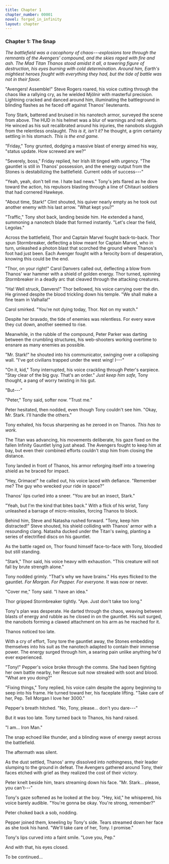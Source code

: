 ```yaml
---
title: Chapter 1
chapter_number: 00001
novel: forged_in_infinity
layout: chapter
---
```


### **Chapter 1: The Snap**

*The battlefield was a cacophony of chaos---explosions tore through the
remnants of the Avengers' compound, and the skies raged with fire and
ash. The Mad Titan Thanos stood amidst it all, a towering figure of
destruction, his eyes burning with cold determination. Around him,
Earth's mightiest heroes fought with everything they had, but the tide
of battle was not in their favor.*

"Avengers! Assemble!" Steve Rogers roared, his voice cutting through the
chaos like a rallying cry, as he wielded Mjölnir with masterful
precision. Lightning cracked and danced around him, illuminating the
battleground in blinding flashes as he faced off against Thanos'
lieutenants.

Tony Stark, battered and bruised in his nanotech armor, surveyed the
scene from above. The HUD in his helmet was a blur of warnings and red
alerts. He winced as his suit recalibrated around his injuries, the
nanobots sluggish from the relentless onslaught. *This is it, isn\'t
it?* he thought, a grim certainty settling in his stomach. *This is the
end game.*

"Friday," Tony grunted, dodging a massive blast of energy aimed his way,
"status update. How screwed are we?"

"Severely, boss," Friday replied, her Irish lilt tinged with urgency.
"The gauntlet is still in Thanos' possession, and the energy output from
the Stones is destabilizing the battlefield. Current odds of success---"

"Yeah, yeah, don't tell me. I hate bad news." Tony's jets flared as he
dove toward the action, his repulsors blasting through a line of
Chitauri soldiers that had cornered Hawkeye.

"About time, Stark!" Clint shouted, his quiver nearly empty as he took
out another enemy with his last arrow. "What kept you?"

"Traffic," Tony shot back, landing beside him. He extended a hand,
summoning a nanotech blade that formed instantly. "Let's clear the
field, Legolas."

Across the battlefield, Thor and Captain Marvel fought back-to-back.
Thor spun Stormbreaker, deflecting a blow meant for Captain Marvel, who
in turn, unleashed a photon blast that scorched the ground where
Thanos\'s foot had just been. Each Avenger fought with a ferocity born
of desperation, knowing this could be the end.

"Thor, on your right!" Carol Danvers called out, deflecting a blow from
Thanos' war hammer with a shield of golden energy. Thor turned, spinning
Stormbreaker in a deadly arc that cleaved through the attacking
creatures.

"Ha! Well struck, Danvers!" Thor bellowed, his voice carrying over the
din. He grinned despite the blood trickling down his temple. "We shall
make a fine team in Valhalla!"

Carol smirked. "You're not dying today, Thor. Not on my watch."

Despite her bravado, the tide of enemies was relentless. For every wave
they cut down, another seemed to rise.

Meanwhile, in the rubble of the compound, Peter Parker was darting
between the crumbling structures, his web-shooters working overtime to
ensnare as many enemies as possible.

"Mr. Stark!" he shouted into his communicator, swinging over a
collapsing wall. "I've got civilians trapped under the west wing! I---"

"On it, kid," Tony interrupted, his voice crackling through Peter's
earpiece. "Stay clear of the big guy. That's an order." *Just keep him
safe,* Tony thought, a pang of worry twisting in his gut.

"But---"

"Peter," Tony said, softer now. "Trust me."

Peter hesitated, then nodded, even though Tony couldn't see him. "Okay,
Mr. Stark. I'll handle the others."

Tony exhaled, his focus sharpening as he zeroed in on Thanos. *This has
to work.*

The Titan was advancing, his movements deliberate, his gaze fixed on the
fallen Infinity Gauntlet lying just ahead. The Avengers fought to keep
him at bay, but even their combined efforts couldn't stop him from
closing the distance.

Tony landed in front of Thanos, his armor reforging itself into a
towering shield as he braced for impact.

"Hey, Grimace!" he called out, his voice laced with defiance. "Remember
me? The guy who wrecked your ride in space?"

Thanos' lips curled into a sneer. "You are but an insect, Stark."

"Yeah, but I'm the kind that bites back." With a flick of his wrist,
Tony unleashed a barrage of micro-missiles, forcing Thanos to block.

Behind him, Steve and Natasha rushed forward. "Tony, keep him
distracted!" Steve shouted, his shield colliding with Thanos' armor with
a resounding clang. Natasha ducked under the Titan's swing, planting a
series of electrified discs on his gauntlet.

As the battle raged on, Thor found himself face-to-face with Tony,
bloodied but still standing.

"Stark," Thor said, his voice heavy with exhaustion. "This creature will
not fall by brute strength alone."

Tony nodded grimly. "That's why we have brains." His eyes flicked to the
gauntlet. *For Morgan. For Pepper. For everyone.* It was now or never.

"Cover me," Tony said. "I have an idea."

Thor gripped Stormbreaker tightly. "Aye. Just don't take too long."

Tony's plan was desperate. He darted through the chaos, weaving between
blasts of energy and rubble as he closed in on the gauntlet. His suit
surged, the nanobots forming a clawed attachment on his arm as he
reached for it.

Thanos noticed too late.

With a cry of effort, Tony tore the gauntlet away, the Stones embedding
themselves into his suit as the nanotech adapted to contain their
immense power. The energy surged through him, a searing pain unlike
anything he'd ever experienced.

"Tony!" Pepper's voice broke through the comms. She had been fighting
her own battle nearby, her Rescue suit now streaked with soot and blood.
"What are you doing?"

"Fixing things," Tony replied, his voice calm despite the agony
beginning to seep into his frame. He turned toward her, his faceplate
lifting. "Take care of her, Pep. Tell Morgan I love her 3000."

Pepper's breath hitched. "No, Tony, please... don\'t you dare---"

But it was too late. Tony turned back to Thanos, his hand raised.

"I am... Iron Man."

The snap echoed like thunder, and a blinding wave of energy swept across
the battlefield.

The aftermath was silent.

As the dust settled, Thanos' army dissolved into nothingness, their
leader slumping to the ground in defeat. The Avengers gathered around
Tony, their faces etched with grief as they realized the cost of their
victory.

Peter knelt beside him, tears streaming down his face. "Mr. Stark...
please, you can't---"

Tony's gaze softened as he looked at the boy. "Hey, kid," he whispered,
his voice barely audible. "You're gonna be okay. You're strong,
remember?"

Peter choked back a sob, nodding.

Pepper joined them, kneeling by Tony's side. Tears streamed down her
face as she took his hand. \"We\'ll take care of her, Tony. I promise.\"

Tony's lips curved into a faint smile. "Love you, Pep."

And with that, his eyes closed.

To be continued...

